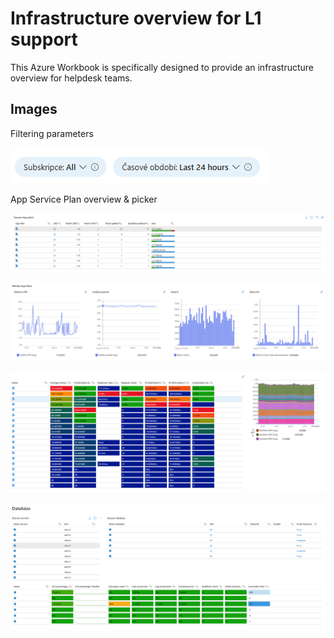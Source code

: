 # Infrastructure overview for L1 support

This Azure Workbook is specifically designed to provide an infrastructure overview for helpdesk teams.

## Images

Filtering parameters

![image](../images/params.png)

App Service Plan overview & picker

![image](../images/appplanlist.png)

![image](../images//appplanmetrics.png)

![image](../images/webappmetrics.png)

![image](../images/databases.png)
